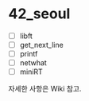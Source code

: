 # 42_seoul

* [ ] libft
* [ ] get_next_line
* [ ] printf
* [ ] netwhat
* [ ] miniRT

자세한 사항은 Wiki 참고.